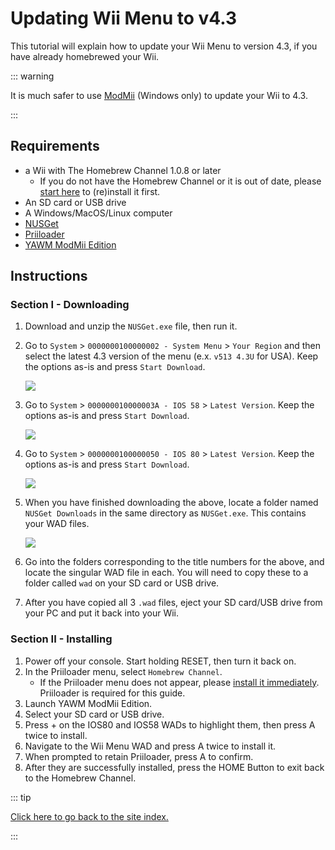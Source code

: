# Updating Wii Menu to v4.3

This tutorial will explain how to update your Wii Menu to version 4.3, if you have already homebrewed your Wii.

::: warning

It is much safer to use [ModMii](modmii) (Windows only) to update your Wii to 4.3.

:::

## Requirements

* a Wii with The Homebrew Channel 1.0.8 or later
    * If you do not have the Homebrew Channel or it is out of date, please [start here](get-started) to (re)install it first.
* An SD card or USB drive
* A Windows/MacOS/Linux computer
* [NUSGet](https://github.com/NinjaCheetah/NUSGet/releases/latest/download/NUSGet-Windows-x86_64-onefile-bin.zip/)
* [Priiloader](priiloader)
* [YAWM ModMii Edition](https://oscwii.org/library/app/yawmme)

## Instructions

### Section I - Downloading

1. Download and unzip the `NUSGet.exe` file, then run it.
1. Go to `System` > `0000000100000002 - System Menu` > `Your Region` and then select the latest 4.3 version of the menu (e.x. `v513 4.3U` for USA). Keep the options as-is and press `Start Download`.

    ![](/images/desktop-apps/nusget/nusget-wiimenu-dl-alt.png)
1. Go to `System` > `000000010000003A - IOS 58` > `Latest Version`. Keep the options as-is and press `Start Download`.

    ![](/images/desktop-apps/nusget/nusget-ios58-dl.png)
1. Go to `System` > `0000000100000050 - IOS 80` > `Latest Version`. Keep the options as-is and press `Start Download`.

    ![](/images/desktop-apps/nusget/nusget-ios80-dl.png)
1. When you have finished downloading the above, locate a folder named `NUSGet Downloads` in the same directory as `NUSGet.exe`. This contains your WAD files.

    ![](/images/desktop-apps/nusget/nusget-folder.png)
1. Go into the folders corresponding to the title numbers for the above, and locate the singular WAD file in each. You will need to copy these to a folder called `wad` on your SD card or USB drive.
1. After you have copied all 3 `.wad` files, eject your SD card/USB drive from your PC and put it back into your Wii.



### Section II - Installing

1. Power off your console. Start holding RESET, then turn it back on.
1. In the Priiloader menu, select `Homebrew Channel`.
    * If the Priiloader menu does not appear, please [install it immediately](priiloader). Priiloader is required for this guide.
1. Launch YAWM ModMii Edition.
1. Select your SD card or USB drive.
1. Press + on the IOS80 and IOS58 WADs to highlight them, then press A twice to install.
1. Navigate to the Wii Menu WAD and press A twice to install it.
1. When prompted to retain Priiloader, press A to confirm.
1. After they are successfully installed, press the HOME Button to exit back to the Homebrew Channel.

::: tip

[Click here to go back to the site index.](site-navigation)

:::
